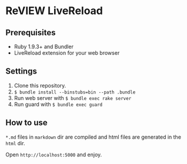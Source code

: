 # ReVIEW LiveReload

## Prerequisites

- Ruby 1.9.3+ and Bundler
- LiveReload extension for your web browser

## Settings

1. Clone this repository.
1. `$ bundle install --binstubs=bin --path .bundle`
1. Run web server with `$ bundle exec rake server`
1. Run guard with `$ bundle exec guard`

## How to use

`*.md` files in `markdown` dir are compiled and html files are generated in the `html` dir.

Open `http://localhost:5000` and enjoy.


